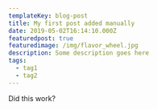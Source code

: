 ```yaml
---
templateKey: blog-post
title: My first post added manually
date: 2019-05-02T16:14:10.000Z
featuredpost: true
featuredimage: /img/flavor_wheel.jpg
description: Some description goes here
tags:
  - tag1
  - tag2
---
```


Did this work?
